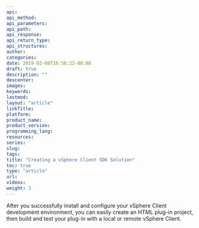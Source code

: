 ```yaml
---
api:
api_method:
api_parameters:
api_path:
api_response:
api_return_type:
api_structures:
author:
categories:
date: 2019-02-08T16:56:22-08:00
draft: true
description: ""
devcenter:
images:
keywords:
lastmod:
layout: "article"
linkTitle:
platform:
product_name:
product_version:
programming_lang:
resources:
series:
slug:
tags:
title: "Creating a vSphere Client SDK Solution"
toc: true
type: "article"
url:
videos:
weight: 3
---
```

After you successfully install and configure your vSphere Client development environment, you can easily create an HTML plug-in project, then build and test your plug-in with a local or remote vSphere Client.
